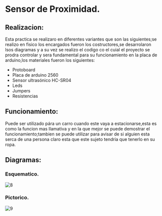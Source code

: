 # Sensor de Proximidad.
## Realizacion:
Esta practica se realizaro en diferentes variantes que son las siguientes;se realizo en fisico los encargados fueron los costructores,se desarrolaron lsos diagramas y a su vez se realizo el codigo co el cuial el proyecto se prodra controlar y sera fundamental para su funcionamiento en la placa de arduino,los materiales fueron los siguientes:
+ Protoboard
+ Placa de arduino 2560
+ Sensor ultrasónico HC-SR04
+ Leds 
+ Jumpers
+ Resistencias
## Funcionamiento:
Puede ser utilizado pára un carro cuando este vaya a estacionarse,esta es como la funcion mas llamativa y en la que mejor se puede demostrar el funcionamiento;tambien se puede utilizar para avisar de si alguien esta serca de una persona claro esta que este sujeto tendria que tenerlo en su ropa.
## Diagramas:
### Esquematico.
![8](https://github.com/germangarci/PROYECTO-GUIADO/blob/master/Images/sensor%20de%20aproximidad%20esquem%C3%A1tico.png)
### Pictorico.
![9](https://github.com/germangarci/https://github.com/germangarci/PROYECTO-GUIADO/blob/master/Images/sensor%20de%20aproximidad%20proto.pngPROYECTO-GUIADO/blob/master/Images/sensor%20de%20aproximidad%20proto.png)

